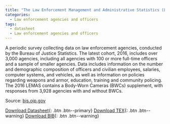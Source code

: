 ```yaml
---
title: "The Law Enforcement Management and Administrative Statistics (LEMAS)"
categories:
  - Law enforcement agencies and officers
tags:
  - datasheet
  - Law enforcement agencies and officers
---
```


A periodic survey collecting data on law enforcement agencies, conducted by the Bureau of Justice Statistics. The latest cohort, 2016, includes over 3,000 agencies, including all agencies with 100 or more full-time officers and a sample of smaller agencies. Data includes information on the number and demographic composition of officers and civilian employees, salaries, computer systems, and vehicles, as well as information on policies regarding weapons and armor, education, training and community policing. The 2016 LEMAS contains a Body-Worn Cameras (BWCs) supplement, with responses from 3,928 agencies with and without BWCs.

Source: [bjs.ojp.gov](https://bjs.ojp.gov/data-collection/law-enforcement-management-and-administrative-statistics-lemas)

[Download Datasheet](/assets/Datasheets/LEMAS.pdf){: .btn .btn--primary}
[Download TEX](/assets/Datasheets_Source/LEMAS_datasheet.tex){: .btn .btn--warning}
[Download BIB](/assets/Datasheets_Source/LEMAS_datasheet.bib){: .btn .btn--warning}